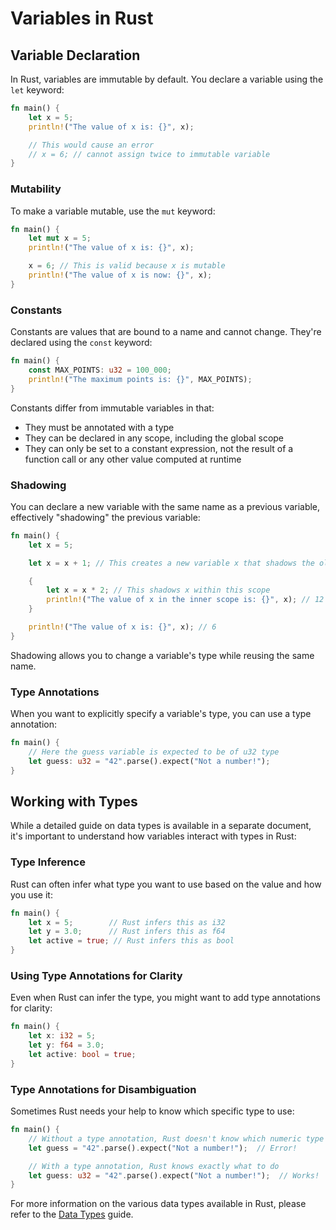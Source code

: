 # Variables in Rust

## Variable Declaration

In Rust, variables are immutable by default. You declare a variable using the `let` keyword:

```rust
fn main() {
    let x = 5;
    println!("The value of x is: {}", x);

    // This would cause an error
    // x = 6; // cannot assign twice to immutable variable
}
```

### Mutability

To make a variable mutable, use the `mut` keyword:

```rust
fn main() {
    let mut x = 5;
    println!("The value of x is: {}", x);

    x = 6; // This is valid because x is mutable
    println!("The value of x is now: {}", x);
}
```

### Constants

Constants are values that are bound to a name and cannot change. They're declared using the `const` keyword:

```rust
fn main() {
    const MAX_POINTS: u32 = 100_000;
    println!("The maximum points is: {}", MAX_POINTS);
}
```

Constants differ from immutable variables in that:

- They must be annotated with a type
- They can be declared in any scope, including the global scope
- They can only be set to a constant expression, not the result of a function call or any other value computed at runtime

### Shadowing

You can declare a new variable with the same name as a previous variable, effectively "shadowing" the previous variable:

```rust
fn main() {
    let x = 5;

    let x = x + 1; // This creates a new variable x that shadows the old one

    {
        let x = x * 2; // This shadows x within this scope
        println!("The value of x in the inner scope is: {}", x); // 12
    }

    println!("The value of x is: {}", x); // 6
}
```

Shadowing allows you to change a variable's type while reusing the same name.

### Type Annotations

When you want to explicitly specify a variable's type, you can use a type annotation:

```rust
fn main() {
    // Here the guess variable is expected to be of u32 type
    let guess: u32 = "42".parse().expect("Not a number!");
}
```

## Working with Types

While a detailed guide on data types is available in a separate document, it's important to understand how variables interact with types in Rust:

### Type Inference

Rust can often infer what type you want to use based on the value and how you use it:

```rust
fn main() {
    let x = 5;        // Rust infers this as i32
    let y = 3.0;      // Rust infers this as f64
    let active = true; // Rust infers this as bool
}
```

### Using Type Annotations for Clarity

Even when Rust can infer the type, you might want to add type annotations for clarity:

```rust
fn main() {
    let x: i32 = 5;
    let y: f64 = 3.0;
    let active: bool = true;
}
```

### Type Annotations for Disambiguation

Sometimes Rust needs your help to know which specific type to use:

```rust
fn main() {
    // Without a type annotation, Rust doesn't know which numeric type to use
    let guess = "42".parse().expect("Not a number!");  // Error!

    // With a type annotation, Rust knows exactly what to do
    let guess: u32 = "42".parse().expect("Not a number!");  // Works!
}
```

For more information on the various data types available in Rust, please refer to the [Data Types](data_types.md) guide.
